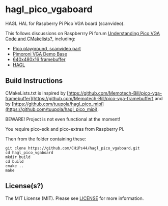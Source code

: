 # hagl_pico_vgaboard

HAGL HAL for Raspberry Pi Pico VGA board (scanvideo).

This follows discussions on Raspberrry Pi forum [Understanding Pico VGA Code and CMakelists?](https://www.raspberrypi.org/forums/viewtopic.php?f=145&t=305712), including:

- [Pico playground, scanvideo part](https://github.com/raspberrypi/pico-playground)
- [Pimoroni VGA Demo Base](https://shop.pimoroni.com/products/pimoroni-pico-vga-demo-base)
- [640x480x16 framebuffer](https://github.com/Memotech-Bill/pico-vga-framebuffer)
- [HAGL](https://github.com/tuupola/hagl)

## Build Instructions

CMakeLists.txt is inspired by [https://github.com/Memotech-Bill/pico-vga-framebuffer](https://github.com/Memotech-Bill/pico-vga-framebuffer) and by [https://github.com/tuupola/hagl_pico_mipi](https://github.com/tuupola/hagl_pico_mipi).

BEWARE! Project is not even functional at the moment!

You require pico-sdk and pico-extras from Raspberry Pi.

Then from the folder containing these:

```shell
git clone https://github.com/CHiPs44/hagl_pico_vgaboard.git
cd hagl_pico_vgaboard
mkdir build
cd build
cmake ..
make
```

## License(s?)

The MIT License (MIT). Please see [LICENSE](LICENSE) for more information.
